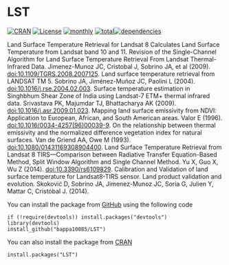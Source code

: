 # LST
[![CRAN](http://www.r-pkg.org/badges/version/LST)](https://CRAN.R-project.org/package=LST) [![License](https://img.shields.io/badge/license-GPL%20%28%3E=%203%29-lightgrey.svg?style=flat)](http://www.gnu.org/licenses/gpl-3.0.html) [![monthly](http://cranlogs.r-pkg.org/badges/LST)](https://www.rpackages.io/package/LST) [![total](http://cranlogs.r-pkg.org/badges/grand-total/LST)](https://www.rpackages.io/package/LST)[![dependencies](https://tinyverse.netlify.com/badge/LST)](https://CRAN.R-project.org/package=LST)

Land Surface Temperature Retrieval for Landsat 8
Calculates Land Surface Temperature from Landsat band 10 and 11. Revision of the Single-Channel Algorithm for Land Surface Temperature Retrieval From Landsat Thermal-Infrared Data. Jimenez-Munoz JC, Cristobal J, Sobrino JA, et al (2009). <doi:10.1109/TGRS.2008.2007125>. Land surface temperature retrieval from LANDSAT TM 5. Sobrino JA, Jiménez-Muñoz JC, Paolini L (2004). <doi:10.1016/j.rse.2004.02.003>. Surface temperature estimation in Singhbhum Shear Zone of India using Landsat-7 ETM+ thermal infrared data. Srivastava PK, Majumdar TJ, Bhattacharya AK (2009). <doi:10.1016/j.asr.2009.01.023>. Mapping land surface emissivity from NDVI: Application to European, African, and South American areas. Valor E (1996). <doi:10.1016/0034-4257(96)00039-9>. On the relationship between thermal emissivity and the normalized difference vegetation index for natural surfaces. Van de Griend AA, Owe M (1993). <doi:10.1080/01431169308904400>. Land Surface Temperature Retrieval from Landsat 8 TIRS—Comparison between Radiative Transfer Equation-Based Method, Split Window Algorithm and Single Channel Method. Yu X, Guo X, Wu Z (2014). <doi:10.3390/rs6109829>. Calibration and Validation of land surface temperature for Landsat8-TIRS sensor. Land product validation and evolution. Skoković D, Sobrino JA, Jimenez-Munoz JC, Soria G, Julien Y, Mattar C, Cristóbal J. (2014).

You can install the package from [GitHub](https://github.com/bappa10085/LST) using the following code
```
if (!require(devtools)) install.packages("devtools")
library(devtools)
install_github("bappa10085/LST")
````
You can also install the package from [CRAN](https://cran.r-project.org/web/packages/LST/index.html)
```
install.packages("LST")
```
